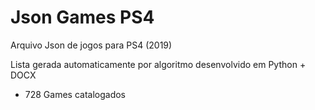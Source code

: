 # Json Games PS4
Arquivo Json de jogos para PS4 (2019)

Lista gerada automaticamente por algoritmo desenvolvido em Python + DOCX

- 728 Games catalogados
